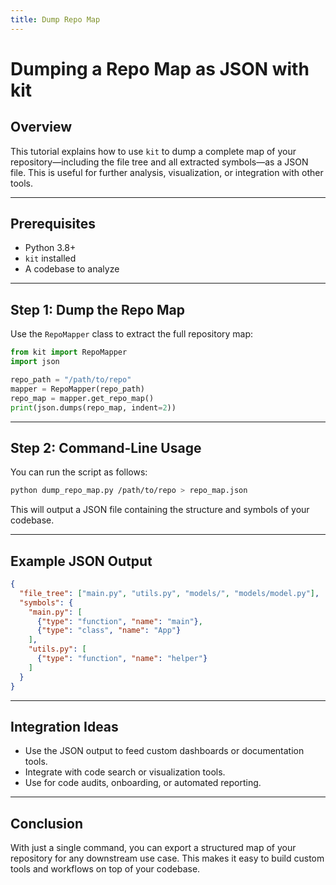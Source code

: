 ```yaml
---
title: Dump Repo Map
---
```


# Dumping a Repo Map as JSON with kit

## Overview

This tutorial explains how to use `kit` to dump a complete map of your repository—including the file tree and all extracted symbols—as a JSON file. This is useful for further analysis, visualization, or integration with other tools.

---

## Prerequisites

- Python 3.8+
- `kit` installed
- A codebase to analyze

---

## Step 1: Dump the Repo Map

Use the `RepoMapper` class to extract the full repository map:

```python
from kit import RepoMapper
import json

repo_path = "/path/to/repo"
mapper = RepoMapper(repo_path)
repo_map = mapper.get_repo_map()
print(json.dumps(repo_map, indent=2))
```

---

## Step 2: Command-Line Usage

You can run the script as follows:

```sh
python dump_repo_map.py /path/to/repo > repo_map.json
```

This will output a JSON file containing the structure and symbols of your codebase.

---

## Example JSON Output

```json
{
  "file_tree": ["main.py", "utils.py", "models/", "models/model.py"],
  "symbols": {
    "main.py": [
      {"type": "function", "name": "main"},
      {"type": "class", "name": "App"}
    ],
    "utils.py": [
      {"type": "function", "name": "helper"}
    ]
  }
}
```

---

## Integration Ideas

- Use the JSON output to feed custom dashboards or documentation tools.
- Integrate with code search or visualization tools.
- Use for code audits, onboarding, or automated reporting.

---

## Conclusion

With just a single command, you can export a structured map of your repository for any downstream use case. This makes it easy to build custom tools and workflows on top of your codebase.
